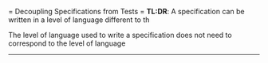 = Decoupling Specifications from Tests =
**TL:DR**: A specification can be written in a level of language different to th


The level of language used to write a specification does not need to correspond to the level of language 


---

